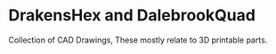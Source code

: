 # DrakensHex and DalebrookQuad
Collection of CAD Drawings, These mostly relate to 3D printable parts.
